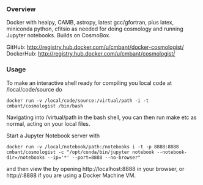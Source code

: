 ### Overview

Docker with healpy, CAMB, astropy, latest gcc/gfortran, plus latex, miniconda python, cfitsio
as needed for doing cosmology and running Jupyter notebooks. Builds on CosmoBox.


 GitHub: http://registry.hub.docker.com/u/cmbant/docker-cosmologist/
 DockerHub: http://registry.hub.docker.com/u/cmbant/cosmologist/


### Usage

To make an interactive shell ready for compiling you local code at /local/code/source
do

    docker run -v /local/code/source:/virtual/path -i -t cmbant/cosmologist /bin/bash

Navigating into /virtual/path in the bash shell, you can then run make etc as normal, acting
on your local files.

Start a Jupyter Notebook server with

    docker run -v /local/notebook/path:/notebooks i -t -p 8888:8888 cmbant/cosmologist -c "/opt/conda/bin/jupyter notebook --notebook-dir=/notebooks --ip='*' --port=8888 --no-browser"

and then view the by opening http://localhost:8888 in your browser, or http://<DOCKER-MACHINE-IP>:8888 if you are using a Docker Machine VM.
